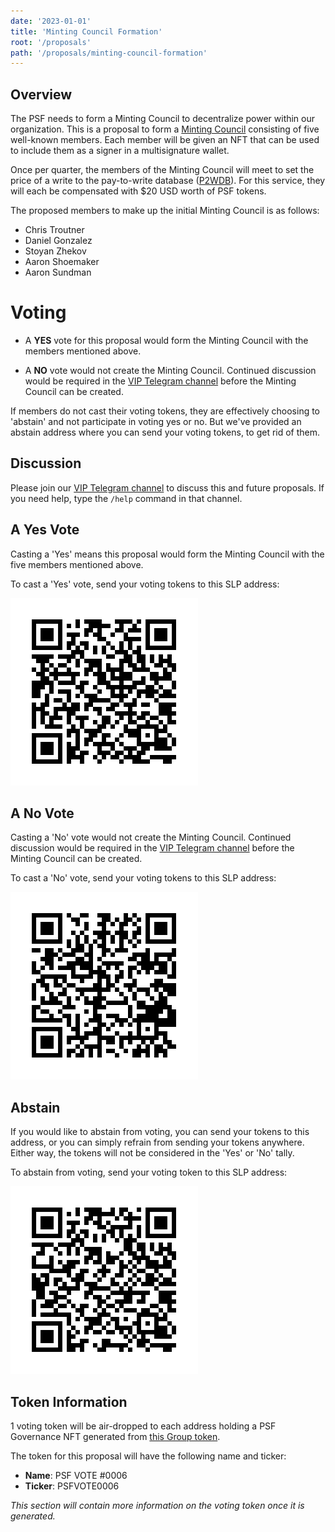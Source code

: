 ```yaml
---
date: '2023-01-01'
title: 'Minting Council Formation'
root: '/proposals'
path: '/proposals/minting-council-formation'
---
```


## Overview

The PSF needs to form a Minting Council to decentralize power within our organization. This is a proposal to form a [Minting Council](https://psfoundation.info/governance#the-minting-council) consisting of five well-known members. Each member will be given an NFT that can be used to include them as a signer in a multisignature wallet.

Once per quarter, the members of the Minting Council will meet to set the price of a write to the pay-to-write database ([P2WDB](https://p2wdb.com)). For this service, they will each be compensated with $20 USD worth of PSF tokens.

The proposed members to make up the initial Minting Council is as follows:

- Chris Troutner
- Daniel Gonzalez
- Stoyan Zhekov
- Aaron Shoemaker
- Aaron Sundman

# Voting

- A **YES** vote for this proposal would form the Minting Council with the members mentioned above.

- A **NO** vote would not create the Minting Council. Continued discussion would be required in the [VIP Telegram channel](https://t.me/psf_vip) before the Minting Council can be created.

If members do not cast their voting tokens, they are effectively choosing to
'abstain' and not participate in voting yes or no. But we've provided an abstain address where you can send your voting tokens, to get rid of them.

## Discussion

Please join our [VIP Telegram channel](https://t.me/psf_vip) to discuss this and future proposals. If you need help, type the `/help` command in that channel.

## A Yes Vote

Casting a 'Yes' means this proposal would form the Minting Council with the five members mentioned above.

To cast a 'Yes' vote, send your voting tokens to this SLP address:

[![simpleledger:qqn3m53gxm8399em67yks9067wtpwqshhcyrdqyx25](./PSFVOTE0006-yes.png)](https://token.fullstack.cash/address/?address=bitcoincash:qqn3m53gxm8399em67yks9067wtpwqshhcgcxm3x52)

## A No Vote

Casting a 'No' vote would not create the Minting Council. Continued discussion would be required in the [VIP Telegram channel](https://t.me/psf_vip) before the Minting Council can be created.

To cast a 'No' vote, send your voting tokens to this SLP address:

[![simpleledger:qqkq55p8sq3petes4lednlj5ksu2we6eysfpm7wkrg](./PSFVOTE0006-no.png)](https://token.fullstack.cash/address/?address=bitcoincash:qqkq55p8sq3petes4lednlj5ksu2we6eys96s9mkak)

## Abstain

If you would like to abstain from voting, you can send your tokens to this
address, or you can simply refrain from sending your tokens anywhere. Either
way, the tokens will not be considered in the 'Yes' or 'No' tally.

To abstain from voting, send your voting token to this SLP address:

[![simpleledger:qzk57h2q6f8a0w5nnu26gaj6ru06465kpg6smzad2v](./PSFVOTE0006-abstain.png)](https://token.fullstack.cash/address/?address=bitcoincash:qzk57h2q6f8a0w5nnu26gaj6ru06465kpgktsegd5j)

## Token Information

1 voting token will be air-dropped to each address holding a PSF Governance NFT generated from [this Group token](https://slp-token.fullstack.cash/?tokenid=5c8cb997cce61426b7149a74a3997443ec7eb738c5c246d9cfe70185a6911476).

The token for this proposal will have the following name and ticker:

- **Name**: PSF VOTE #0006
- **Ticker**: PSFVOTE0006

*This section will contain more information on the voting token once it is generated.*

